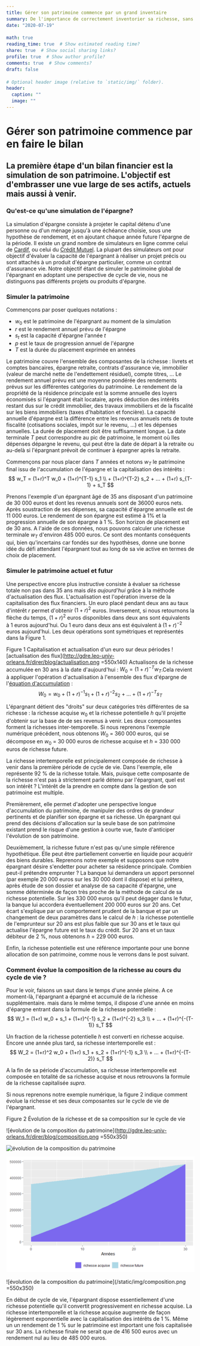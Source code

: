 ```yaml
---
title: Gérer son patrimoine commence par un grand inventaire
summary: De l'importance de correctement inventorier sa richesse, sans oublier sa première composante ...
date: "2020-07-19"

math: true
reading_time: true  # Show estimated reading time?
share: true  # Show social sharing links?
profile: true  # Show author profile?
comments: true  # Show comments?
draft: false

# Optional header image (relative to `static/img/` folder).
header:
  caption: ""
  image: ""
---
```


# Gérer son patrimoine commence par en faire le bilan

##  La première étape d'un bilan financier est la simulation de son patrimoine. L'objectif est d'embrasser une vue large de ses actifs, actuels mais aussi à venir.

### Qu'est-ce qu'une simulation de l'épargne?

La simulation d'épargne consiste à projeter le capital détenu d'une personne ou d'un ménage jusqu'à une échéance choisie, sous une hypothèse de rendement, et en ajoutant chaque année future l'épargne de la période. Il existe un grand nombre de simulateurs en ligne comme  celui de [Cardif](https://www.cardif.fr/placement-epargne/simulation-epargne), ou celui du [Crédit Mutuel](https://www.creditmutuel.fr/fr/simulations/epargne.html). La plupart des simulateurs ont pour objectif d'évaluer la capacité de l'épargnant à réaliser un projet précis ou sont attachés à un produit d'épargne particulier, comme un contrat d'assurance vie. Notre objectif étant de simuler le patrimoine global de l'épargnant en adoptant une perspective de cycle de vie, nous ne distinguons pas différents projets ou produits d'épargne.

### Simuler la patrimoine

Commençons par poser quelques notations :
+ $w_0$ est le patrimoine de l'épargnant au moment de la simulation
+ $r$ est le rendement annuel prévu de l'épargne
+  $s_t$ est la capacité d'épargne l'année $t$
+  $p$ est le taux de progression annuel de l'épargne
+ $T$ est la durée du placement exprimée en années

Le patrimoine couvre l'ensemble des composantes de la richesse : livrets et comptes bancaires, épargne retraite, contrats d'assurance vie, immobilier (valeur de marché nette de l'endettement résiduel), compte titres, ...
Le rendement annuel prévu est une moyenne pondérée des rendements prévus sur les différentes catégories du patrimoine. Le rendement de la propriété de la résidence principale est la somme annuelle des loyers économisés si l'épargnant était locataire, après déduction des intérêts restant dus sur le crédit immobilier, des travaux immobiliers et de la fiscalité sur les biens immobiliers (taxes d'habitation et foncière).
La capacité annuelle d'épargne est la différence entre les revenus annuels nets de toute fiscalité (cotisations sociales, impôt sur le revenu, ...) et les dépenses annuelles.
La durée de placement doit être suffisamment longue. La date terminale $T$ peut correspondre au pic de patrimoine, le moment où lles dépenses dépargne le revenu, qui peut être la date de départ à la retraite ou au-delà si l'épargnant prévoit de continuer à épargner après la retraite.

Commençons par nous placer dans $T$ années et notons $w_T$ le patrimoine final issu de l'accumulation de l'épargne et la capitalisation des intérêts : <a name="eq1"></a>
$$
w_T = (1+r)^T w_0 + (1+r)^{T-1} s_1 \\ + (1+r)^{T-2} s_2 + ... + (1+r) s_{T-1} + s_T
$$

Prenons l'exemple d'un épargnant âgé de 35 ans disposant d'un patrimoine de 30 000 euros et dont les revenus annuels sont de 36000 euros nets. Après soustraction de ses dépenses, sa capacité d'épargne annuelle est de 11 000 euros. Le rendement de son épargne est estimé à 1% et la progression annuelle de son épargne à 1 %. Son horizon de placement est de 30 ans. A l'aide de ces données, nous pouvons calculer une richesse terminale $w_T$ d'environ 485 000 euros. Ce sont des montants conséquents qui, bien qu'incertains car fondés sur des hypothèses, donne une bonne idée du défi attendant l'épargnant tout au long de sa vie active en termes de choix de placement.

### Simuler le patrimoine actuel et futur

Une perspective encore plus instructive consiste à évaluer sa richesse totale non pas dans 35 ans mais *dès aujourd'hui* grâce à la méthode d'actualisation des flux. L'actualisation est l'opération inverse de la capitalisation des flux financiers. Un euro placé pendant deux ans au taux d'intérêt $r$ permet d'obtenir $(1+r)^2$ euros. Inversement, si nous retournons la flèche du temps, $(1+r)^2$ euros disponibles dans deux ans sont équivalents à 1 euros aujourd'hui. Ou 1 euro dans deux ans est équivalent à $(1+r)^{-2}$ euros aujourd'hui. Les deux opérations sont symétriques et représentés dans la Figure 1.

Figure 1 Capitalisation et actualisation d'un euro sur deux périodes
![actualisation des flux](http://gdre.leo-univ-orleans.fr/direr/blog/actualisation.png =550x140)
Actualisons de la richesse accumulée en 30 ans à la date d'aujourd'hui : $W_0 = (1+r)^{-T}w_T$.Cela revient à appliquer l'opération d'actualisation à l'ensemble des flux d'épargne de l'[équation d'accumulation](#eq1) : 
$$
W_0= w_0 + (1+r)^{-1} s_1 + (1+r)^{-2} s_2 + ... + (1+r)^{-T} s_T 
$$

L'épargnant détient des "droits" sur deux catégories très différentes de  sa richesse : la richesse acquise $w_0$ et la richesse potentielle $h$ qu'il projette d'obtenir sur la base de de ses revenus à venir. Les deux composantes forment  la richesses inter-temporelle. Si nous reprenons l'exemple numérique précédent, nous obtenons $W_0$ = 360 000 euros, qui se décompose en $w_0$ = 30 000 euros de richesse acquise et $h$ = 330 000 euros de richesse future.

La richesse intertemporelle est principalement composée de richesse à venir dans la première période de cycle de vie. Dans l'exemple, elle représente 92 % de la richesse totale. Mais, puisque cette composante de la richesse n'est pas à strictement parlé détenu par l'épargnant, quel est son intérêt ? L'intérêt de la prendre en compte dans la gestion de son patrimoine est multiple.

Premièrement, elle permet d'adopter une perspective longue d'accumulation du patrimoine, de manipuler des ordres de grandeur pertinents et de planifier son épargne et sa richesse. Un épargnant qui prend des décisions d'allocation sur la seule base de son patrimoine existant prend le risque d'une gestion à courte vue, faute d'anticiper l'évolution de son patrimoine.

Deuxièmement, la richesse future n'est pas qu'une simple référence hypothétique. Elle peut être partiellement convertie en liquide pour acquérir des biens durables. Reprenons notre exemple et supposons que notre épargnant désire s'endetter pour acheter sa résidence principale. Combien peut-il prétendre emprunter ? La banque lui demandera un apport personnel (par exemple 20 000 euros sur les 30 000 dont il dispose) et lui prêtera, après étude de son dossier et analyse de sa capacité d'épargne, une somme déterminée de façon très proche de la méthode de calcul de sa richesse potentielle. Sur les 330 000 euros qu'il peut dégager dans le futur, la banque lui accordera éventuellement 200 000 euros sur 20 ans. Cet écart s'explique par un comportement prudent de la banque et par un changement de deux paramètres dans le calcul de $h$ : la richesse potentielle de l'emprunteur sur 20 ans est plus faible que sur 30 ans et le taux qui actualise l'épargne future est le taux du crédit. Sur 20 ans et un taux débiteur de 2 %, nous obtenons $h$ = 229 000 euros.

Enfin, la richesse potentielle est une référence importante pour une bonne allocation de son patrimoine, comme nous le verrons dans le post suivant.

### Comment évolue la composition de la richesse au cours du cycle de vie ?

Pour le voir, faisons un saut dans le temps d'une année pleine. A ce moment-là, l'épargnant a épargné et accumulé de la richesse supplémentaire. mais dans le même temps, il dispose d'une année en moins d'épargne entrant dans la formule de la richesse potentielle :
$$
W_1 = (1+r) w_0 + s_1 + (1+r)^{-1} s_2 + (1+r)^{-2} s_3 \\ + ... + (1+r)^{-(T-1)} s_T 
$$

Un fraction de la richesse potentielle $h$ est converti en richesse acquise. Encore une année plus tard, sa richesse intertemporelle est :
$$
W_2 = (1+r)^2 w_0 + (1+r) s_1 + s_2 + (1+r)^{-1} s_3  \\ + ... + (1+r)^{-(T-2)} s_T 
$$

A la fin de sa période d'accumulation, sa richesse intertemporelle est composée en totalité de sa richesse acquise et nous retrouvons la formule de la richesse capitalisée *supra*.

Si nous reprenons notre exemple numérique, la figure 2 indique comment évolue la richesse et ses deux composantes sur le cycle de vie de l'épargnant.

Figure 2 Évolution de la richesse et de sa composition sur le cycle de vie

![évolution de la composition du patrimoine](http://gdre.leo-univ-orleans.fr/direr/blog/composition.png =550x350)

![évolution de la composition du patrimoine](http://gdre.leo-univ-orleans.fr/direr/blog/composition.png)

![évolution de la composition du patrimoine](/static/img/composition.png)

![évolution de la composition du patrimoine](/static/img/composition.png =550x350)

En début de cycle de vie, l'épargnant dispose essentiellement d'une richesse potentielle qu'il convertit progressivement en richesse acquise. La richesse intertemporelle et la richesse acquise augmente de façon légèrement exponentielle avec la capitalisation des intérêts de 1 %. Même un un rendement de 1 % sur le patrimoine est important une fois capitalisée sur 30 ans. La richesse finale ne serait que de 416 500 euros avec un rendement nul au lieu de 485 000 euros.
